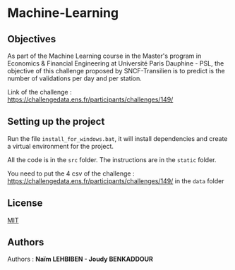 # Machine-Learning

## Objectives

As part of the Machine Learning course in the Master's program in Economics & Financial Engineering at Université Paris Dauphine - PSL, the objective of this challenge proposed by SNCF-Transilien is to predict is the number of validations per day and per station.

Link of the challenge : https://challengedata.ens.fr/participants/challenges/149/

##  Setting up the project

Run the file  `install_for_windows.bat`, it will install dependencies and create a virtual environment for the project.

All the code is in the `src` folder. The instructions are in the `static` folder.

You need to put the 4 csv of the challenge : https://challengedata.ens.fr/participants/challenges/149/ in the `data` folder

## License

[MIT](https://choosealicense.com/licenses/mit/)

## Authors
Authors  : **Naïm LEHBIBEN - Joudy BENKADDOUR**
